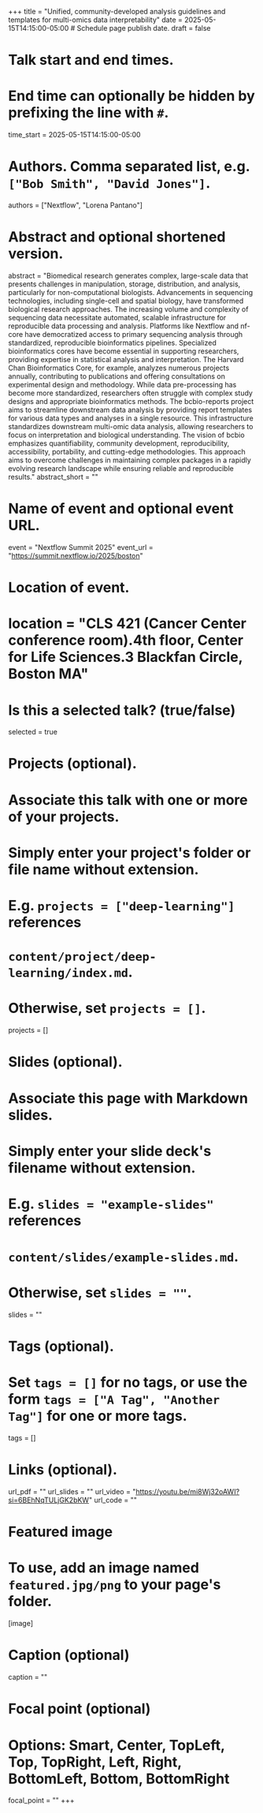 +++
title = "Unified, community-developed analysis guidelines and templates for multi-omics data interpretability"
date = 2025-05-15T14:15:00-05:00  # Schedule page publish date.
draft = false

# Talk start and end times.
#   End time can optionally be hidden by prefixing the line with `#`.
time_start = 2025-05-15T14:15:00-05:00

# Authors. Comma separated list, e.g. `["Bob Smith", "David Jones"]`.
authors = ["Nextflow", "Lorena Pantano"]

# Abstract and optional shortened version.
abstract = "Biomedical research generates complex, large-scale data that presents challenges in manipulation, storage, distribution, and analysis, particularly for non-computational biologists. Advancements in sequencing technologies, including single-cell and spatial biology, have transformed biological research approaches. The increasing volume and complexity of sequencing data necessitate automated, scalable infrastructure for reproducible data processing and analysis. Platforms like Nextflow and nf-core have democratized access to primary sequencing analysis through standardized, reproducible bioinformatics pipelines. Specialized bioinformatics cores have become essential in supporting researchers, providing expertise in statistical analysis and interpretation. The Harvard Chan Bioinformatics Core, for example, analyzes numerous projects annually, contributing to publications and offering consultations on experimental design and methodology. While data pre-processing has become more standardized, researchers often struggle with complex study designs and appropriate bioinformatics methods. The bcbio-reports project aims to streamline downstream data analysis by providing report templates for various data types and analyses in a single resource. This infrastructure standardizes downstream multi-omic data analysis, allowing researchers to focus on interpretation and biological understanding. The vision of bcbio emphasizes quantifiability, community development, reproducibility, accessibility, portability, and cutting-edge methodologies. This approach aims to overcome challenges in maintaining complex packages in a rapidly evolving research landscape while ensuring reliable and reproducible results."
abstract_short = ""

# Name of event and optional event URL.
event = "Nextflow Summit 2025"
event_url = "https://summit.nextflow.io/2025/boston"

# Location of event.
# location = "CLS 421 (Cancer Center conference room).4th floor, Center for Life Sciences.3 Blackfan Circle, Boston MA"

# Is this a selected talk? (true/false)
selected = true

# Projects (optional).
#   Associate this talk with one or more of your projects.
#   Simply enter your project's folder or file name without extension.
#   E.g. `projects = ["deep-learning"]` references
#   `content/project/deep-learning/index.md`.
#   Otherwise, set `projects = []`.
projects = []

# Slides (optional).
#   Associate this page with Markdown slides.
#   Simply enter your slide deck's filename without extension.
#   E.g. `slides = "example-slides"` references
#   `content/slides/example-slides.md`.
#   Otherwise, set `slides = ""`.
slides = ""

# Tags (optional).
#   Set `tags = []` for no tags, or use the form `tags = ["A Tag", "Another Tag"]` for one or more tags.
tags = []

# Links (optional).
url_pdf = ""
url_slides = ""
url_video = "https://youtu.be/mi8Wj32oAWI?si=6BEhNqTULjGK2bKW"
url_code = ""

# Featured image
# To use, add an image named `featured.jpg/png` to your page's folder.
[image]
  # Caption (optional)
  caption = ""

  # Focal point (optional)
  # Options: Smart, Center, TopLeft, Top, TopRight, Left, Right, BottomLeft, Bottom, BottomRight
  focal_point = ""
+++
